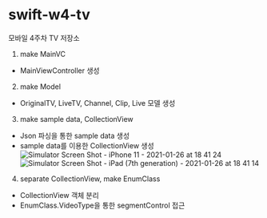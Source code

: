 # swift-w4-tv
모바일 4주차 TV 저장소


1. make MainVC
- MainViewController 생성


2. make Model
- OriginalTV, LiveTV, Channel, Clip, Live 모델 생성


3. make sample data, CollectionView
- Json 파싱을 통한 sample data 생성
- sample data를 이용한 CollectionView 생성
![Simulator Screen Shot - iPhone 11 - 2021-01-26 at 18 41 24](https://user-images.githubusercontent.com/28801805/105828963-1c412100-6007-11eb-9a66-73566e156b1b.png)
![Simulator Screen Shot - iPad (7th generation) - 2021-01-26 at 18 41 14](https://user-images.githubusercontent.com/28801805/105828967-1d724e00-6007-11eb-9e00-cd435a1a8f2b.png)


4. separate CollectionView, make EnumClass
- CollectionView 객체 분리
- EnumClass.VideoType을 통한 segmentControl 접근

